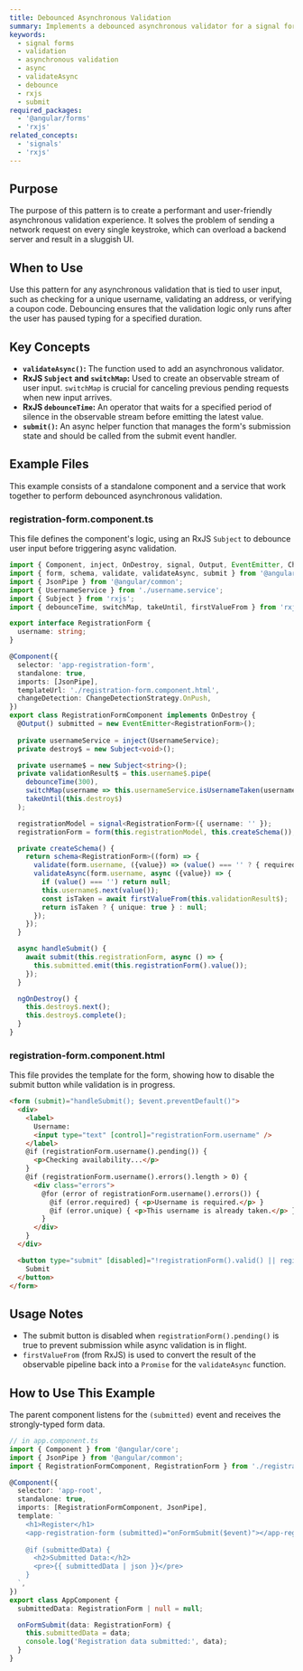 ```yaml
---
title: Debounced Asynchronous Validation
summary: Implements a debounced asynchronous validator for a signal form field to prevent excessive network requests while the user is typing.
keywords:
  - signal forms
  - validation
  - asynchronous validation
  - async
  - validateAsync
  - debounce
  - rxjs
  - submit
required_packages:
  - '@angular/forms'
  - 'rxjs'
related_concepts:
  - 'signals'
  - 'rxjs'
---
```


## Purpose

The purpose of this pattern is to create a performant and user-friendly asynchronous validation experience. It solves the problem of sending a network request on every single keystroke, which can overload a backend server and result in a sluggish UI.

## When to Use

Use this pattern for any asynchronous validation that is tied to user input, such as checking for a unique username, validating an address, or verifying a coupon code. Debouncing ensures that the validation logic only runs after the user has paused typing for a specified duration.

## Key Concepts

- **`validateAsync()`:** The function used to add an asynchronous validator.
- **RxJS `Subject` and `switchMap`:** Used to create an observable stream of user input. `switchMap` is crucial for canceling previous pending requests when new input arrives.
- **RxJS `debounceTime`:** An operator that waits for a specified period of silence in the observable stream before emitting the latest value.
- **`submit()`:** An async helper function that manages the form's submission state and should be called from the submit event handler.

## Example Files

This example consists of a standalone component and a service that work together to perform debounced asynchronous validation.

### registration-form.component.ts

This file defines the component's logic, using an RxJS `Subject` to debounce user input before triggering async validation.

```typescript
import { Component, inject, OnDestroy, signal, Output, EventEmitter, ChangeDetectionStrategy } from '@angular/core';
import { form, schema, validate, validateAsync, submit } from '@angular/forms/signals';
import { JsonPipe } from '@angular/common';
import { UsernameService } from './username.service';
import { Subject } from 'rxjs';
import { debounceTime, switchMap, takeUntil, firstValueFrom } from 'rxjs/operators';

export interface RegistrationForm {
  username: string;
}

@Component({
  selector: 'app-registration-form',
  standalone: true,
  imports: [JsonPipe],
  templateUrl: './registration-form.component.html',
  changeDetection: ChangeDetectionStrategy.OnPush,
})
export class RegistrationFormComponent implements OnDestroy {
  @Output() submitted = new EventEmitter<RegistrationForm>();
  
  private usernameService = inject(UsernameService);
  private destroy$ = new Subject<void>();

  private username$ = new Subject<string>();
  private validationResult$ = this.username$.pipe(
    debounceTime(300),
    switchMap(username => this.usernameService.isUsernameTaken(username)),
    takeUntil(this.destroy$)
  );

  registrationModel = signal<RegistrationForm>({ username: '' });
  registrationForm = form(this.registrationModel, this.createSchema());

  private createSchema() {
    return schema<RegistrationForm>((form) => {
      validate(form.username, ({value}) => (value() === '' ? { required: true } : null));
      validateAsync(form.username, async ({value}) => {
        if (value() === '') return null;
        this.username$.next(value());
        const isTaken = await firstValueFrom(this.validationResult$);
        return isTaken ? { unique: true } : null;
      });
    });
  }

  async handleSubmit() {
    await submit(this.registrationForm, async () => {
      this.submitted.emit(this.registrationForm().value());
    });
  }

  ngOnDestroy() {
    this.destroy$.next();
    this.destroy$.complete();
  }
}
```

### registration-form.component.html

This file provides the template for the form, showing how to disable the submit button while validation is in progress.

```html
<form (submit)="handleSubmit(); $event.preventDefault()">
  <div>
    <label>
      Username:
      <input type="text" [control]="registrationForm.username" />
    </label>
    @if (registrationForm.username().pending()) {
      <p>Checking availability...</p>
    }
    @if (registrationForm.username().errors().length > 0) {
      <div class="errors">
        @for (error of registrationForm.username().errors()) {
          @if (error.required) { <p>Username is required.</p> }
          @if (error.unique) { <p>This username is already taken.</p> }
        }
      </div>
    }
  </div>

  <button type="submit" [disabled]="!registrationForm().valid() || registrationForm().pending()">
    Submit
  </button>
</form>
```

## Usage Notes

- The submit button is disabled when `registrationForm().pending()` is true to prevent submission while async validation is in flight.
- `firstValueFrom` (from RxJS) is used to convert the result of the observable pipeline back into a `Promise` for the `validateAsync` function.

## How to Use This Example

The parent component listens for the `(submitted)` event and receives the strongly-typed form data.

```typescript
// in app.component.ts
import { Component } from '@angular/core';
import { JsonPipe } from '@angular/common';
import { RegistrationFormComponent, RegistrationForm } from './registration-form.component';

@Component({
  selector: 'app-root',
  standalone: true,
  imports: [RegistrationFormComponent, JsonPipe],
  template: `
    <h1>Register</h1>
    <app-registration-form (submitted)="onFormSubmit($event)"></app-registration-form>
    
    @if (submittedData) {
      <h2>Submitted Data:</h2>
      <pre>{{ submittedData | json }}</pre>
    }
  `,
})
export class AppComponent {
  submittedData: RegistrationForm | null = null;

  onFormSubmit(data: RegistrationForm) {
    this.submittedData = data;
    console.log('Registration data submitted:', data);
  }
}
```
